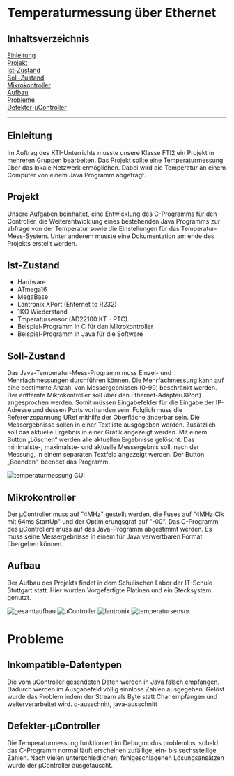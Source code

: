 # Temperaturmessung über Ethernet

## Inhaltsverzeichnis
[Einleitung](#einleitung)  
[Projekt](#projekt)  
[Ist-Zustand](#ist-zustand)  
[Soll-Zustand](#soll-zustand)  
[Mikrokontroller](#mikrokontroller)  
[Aufbau](#aufbau)  
[Probleme](#probleme)  
[Defekter-µController](#defekter-µcontroller)  

---

## Einleitung
Im Auftrag des KTI-Unterrichts musste unsere Klasse FTI2 ein Projekt in mehreren Gruppen bearbeiten. Das Projekt sollte eine Temperaturmessung über das lokale Netzwerk ermöglichen. Dabei wird die Temperatur an einem Computer von einem Java Programm abgefragt.

## Projekt
Unsere Aufgaben beinhaltet, eine Entwicklung des C-Programms für den Controller, die Weiterentwicklung eines bestehenden Java Programms zur abfrage von der Temperatur sowie die Einstellungen für das Temperatur-Mess-System. Unter anderem musste eine Dokumentation am ende des Projekts erstellt werden.

## Ist-Zustand
* Hardware
 * ATmega16
 * MegaBase
 * Lantronix XPort (Ehternet to R232)
 * 1KΩ Wiederstand
 * Tmperatursensor (AD22100 KT - PTC)
* Beispiel-Programm in C für den Mikrokontroller
* Beispiel-Programm in Java für die Software

## Soll-Zustand
Das Java-Temperatur-Mess-Programm muss Einzel- und Mehrfachmessungen durchführen können. Die Mehrfachmessung kann auf eine bestimmte Anzahl von Messergebnissen (0-99) beschränkt werden.
Der entfernte Mikrokontroller soll über den Ethernet-Adapter(XPort) angesprochen werden. Somit müssen Eingabefelder für die Eingabe der IP-Adresse und dessen Ports vorhanden sein.
Folglich muss die Referenzspannung URef mithilfe der Oberfläche änderbar sein.
Die Messergebnisse sollen in einer Textliste ausgegeben werden. Zusätzlich soll das aktuelle Ergebnis in einer Grafik angezeigt werden. Mit einem Button „Löschen“ werden alle aktuellen Ergebnisse gelöscht.
Das minimalste-, maximalste- und aktuelle Messergebnis soll, nach der Messung, in einem separaten Textfeld angezeigt werden.
Der Button „Beenden“, beendet das Programm. 

![temperaturmessung GUI](pictures/gui.png "Temperaturmessung GUI")

## Mikrokontroller
Der µController muss auf "4MHz" gestellt werden, die Fuses auf "4MHz Clk mit 64ms StartUp" und der Optimierungsgraf auf "-00".
Das C-Programm des µControllers muss auf das Java-Programm abgestimmt werden. Es muss seine Messergebnisse in einem für Java verwertbaren Format übergeben können.

## Aufbau
Der Aufbau des Projekts findet in dem Schulischen Labor der IT-Schule Stuttgart statt. Hier wurden Vorgefertigte Platinen und ein Stecksystem genutzt.

![gesamtaufbau](pictures/aufbau-gesamt.jpg "Gesamtaufbau" )
![µController](pictures/aufbau-mikrokontroller.jpg "µController")
![lantronix](pictures/aufbau-lantronix.jpg "Lantronix")
![temperatursensor](pictures/aufbau-tempsensor.jpg "Temperatursensor")

# Probleme

## Inkompatible-Datentypen
Die vom µController gesendeten Daten werden in Java falsch empfangen. Dadurch werden im Ausgabefeld völlig sinnlose Zahlen ausgegeben. Gelöst wurde das Problem indem der Stream als Byte statt Char empfangen und weiterverarbeitet wird.
c-ausschnitt, java-ausschnitt

## Defekter-µController
Die Temperaturmessung funktioniert im Debugmodus problemlos, sobald das C-Programm normal läuft erscheinen zufällige, ein- bis sechsstellige Zahlen.
Nach vielen unterschiedlichen, fehlgeschlagenen Lösungsansätzen wurde der µController ausgetauscht.
